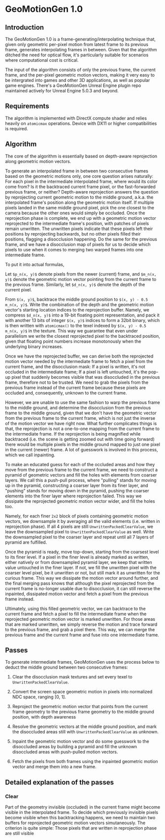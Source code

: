 # GeoMotionGen 1.0

## Introduction

The GeoMotionGen 1.0 is a frame-generating/interpolating technique that, given only geometric per-pixel motion from latest frame to its previous frame, generates interpolating frames in between. Given that the algorithm ditched the need for optical flow, it's particularly suitable for scenarios where computational cost is critical.

The input of the algorithm consists of only the previous frame, the current frame, and the per-pixel geometric motion vectors, making it very easy to be intergrated into games and other 3D applications, as well as popular game engines. There's a GeoMotionGen Unreal Engine plugin repo maintained actively for Unreal Engine 5.0.3 and beyond.

## Requirements

The algorithm is implemented with DirectX compute shader and relies heavily on `atomicmax` operations. Device with DX11 or higher compatibilities is required.

## Algorithm

The core of the algorithm is essentially based on depth-aware reprojection along geometric motion vectors.

To generate an interpolated frame in between two consecutive frames based on the geometric motions only, one core question arises naturally: For each pixel in the intermediate interpolated frame, where would its color come from? Is it the backtraced current frame pixel, or the fast-forwarded previous frame, or neither? Depth-aware reprojection answers the question by reprojecting current geometric motion to the middle ground, a.k.a. the interpolated frame's position along the geometric motion itself. If multiple pixels landed in the same middle ground pixel, pick the one closest to the camera because the other ones would simply be occluded. Once the reprojection phase is complete, we end up with a geometric motion vector reprojected to the intermediate frame's position, with patches of pixels remain unwritten. The unwritten pixels indicate that these pixels left their positions by reprojecting backwards, but no other pixels filled their positions, flagging a disocclusion happening. Do the same for the previous frame, and we have a disocclusion map of pixels for us to decide which pixels to use when it comes to merging two warped frames into one intermediate frame.

To put it into actual formulas,

Let `$p_n(x, y)$` denote pixels from the newer (current) frame, and `$m_n(x, y)$` denote the geometric motion vector pointing from the current frame to the previous frame. Similarly, let `$d_n(x, y)$` denote the depth of the current pixel.

From `$(x, y)$`, backtrace the middle ground position to `$(x, y) - 0.5 m_n(x, y)$`. Write the combination of the depth and the geometric motion vector's starting location indices to the reprojection buffer. Namely, we compress `$d_n(x, y)$` into a 19-bit floating point representation, and pack it with another 13 bits of integer `$(x, y)$` indices to form a 32bit binary, which is then written with `atomicmax()` to the texel indexed by `$(x, y) - 0.5 m_n(x, y)$` in the texture. This way we guarantee that even under parallelism we write the closest reprojected pixel to the backtraced position, given that floating point numbers increase monotonously when the underlying binary increases.

Once we have the reprojected buffer, we can derive both the reprojected motion vector needed by the intermediate frame to fetch a pixel from the current frame, and the disocclusion mask: If a pixel is written, it's not occluded in the intermediate frame; If a pixel is left untouched, it's the pop-up pixel that suddenly becomes visible that was disoccluded in the previous frame, therefore not to be trusted. We need to grab the pixels from the previous frame instead of the current frame because these pixels are occluded and, consequently, unknown to the current frame.

However, we are unable to use the same fashion to warp the previous frame to the middle ground, and determine the disocclusion from the previous frame to the middle ground, given that we don't have the geometric vector from the previous frame to the current frame, which is not just the inverse of the motion vector we have right now. What further complicates things is that, the reprojection is not a one-to-one mapping from the current frame to the intermediate frame. If the reprojection is being magnified while backtraced (i.e. the scene is getting zoomed out with time going forward) there would be multiple pixels in the middle ground mapped to just one pixel in the current (newer) frame. A lot of guesswork is involved in this process, which we call inpainting.

To make an educated guess for each of the occluded areas and how they move from the previous frame to the current frame, we need to construct a pyramid of geometric vectors and fill the holes with elements from coarser layers. We call this a push-pull process, where "pulling" stands for moving up in the pyramid, constructing a coarser layer from its finer layer, and "pushing" stands for moving down in the pyramid, pushing the coarser elements into the finer layer where reprojection failed. This way we dissipate the reprojected geometric motion vector wider, and fill the holes too.

Namely, for each finer `2x2` block of pixels containing geometric motion vectors, we downsample it by averaging all the valid elements (i.e. written in reprojection phase). If all 4 pixels are still `UnwrittenPackedClearValue`, we leave the downsampled pixel to `UnwrittenPackedClearValue` as well. Write the downsampled pixel to the coarser layer and repeat until all 7 layers of pyramid are fulfilled.

Once the pyramid is ready, move top-down, starting from the coarsest level to its finer level. If a pixel in the finer level is already marked as written, either natively or from downsampled pyramid layer, we keep that written value untouched in the finer layer. If not, we fill the unwritten pixel with the coarser level pixel, be it unwritten or not, but still mark it as unwritten for the curious frame. This way we dissipate the motion vector around further, and the final merging pass knows that although the pixel reprojected from the current frame is no-longer usable due to disocclusion, it can still reverse the inpainted, dissipated motion vector and fetch a pixel from the previous frame instead.

Ultimately, using this filled geometric vector, we can backtrace to the current frame and fetch a pixel to fill the intermediate frame when the reprojected geometric motion vector is marked unwritten. For those areas that are marked unwritten, we simply reverse the motion and trace forward to the previous frame, and grab a pixel there. This way, we can merge the previous frame and the current frame and fuse into one intermediate frame.

## Passes

To generate intermediate frames, GeoMotionGen uses the process below to deduct the middle ground between two consecutive frames:

1. Clear the disocclusion mask textures and set every texel to `UnwrittenPackedClearValue`.

2. Convert the screen space geometric motion in pixels into normalized NDC space, ranging [0, 1].

3. Reproject the geometric motion vector that points from the current frame geometry to the previous frame geometry to the middle ground position, with depth awareness

4. Resolve the geometric vectors at the middle ground position, and mark the disoccluded areas still with `UnwrittenPackedClearValue` as unknown.

5. Inpaint the geometric motion vector and do some guesswork to the disoccluded areas by building a pyramid and fill the unknown disoccluded areas with push-pulled motion vectors.

6. Fetch the pixels from both frames using the inpainted geometric motion vector and merge them into a new frame.

## Detailed explanation of the passes

### Clear

Part of the geometry invisible (occluded) in the current frame might become visible in the interpolated frame. To decide which previously invisible pixels become visible when this backtracking happens, we need to maintain two buffers for reprojected geometric motion vectors simutaneously. The criterion is quite simple: Those pixels that are written in reprojection phase are still visible 
